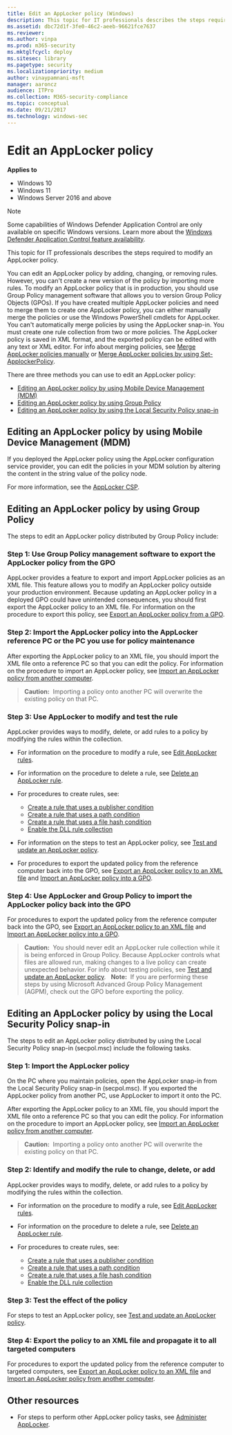 ```yaml
---
title: Edit an AppLocker policy (Windows)
description: This topic for IT professionals describes the steps required to modify an AppLocker policy.
ms.assetid: dbc72d1f-3fe0-46c2-aeeb-96621fce7637
ms.reviewer: 
ms.author: vinpa
ms.prod: m365-security
ms.mktglfcycl: deploy
ms.sitesec: library
ms.pagetype: security
ms.localizationpriority: medium
author: vinaypamnani-msft
manager: aaroncz
audience: ITPro
ms.collection: M365-security-compliance
ms.topic: conceptual
ms.date: 09/21/2017
ms.technology: windows-sec
---
```


# Edit an AppLocker policy

**Applies to**

- Windows 10
- Windows 11
- Windows Server 2016 and above

>[!NOTE]
>Some capabilities of Windows Defender Application Control are only available on specific Windows versions. Learn more about the [Windows Defender Application Control feature availability](/windows/security/threat-protection/windows-defender-application-control/feature-availability).

This topic for IT professionals describes the steps required to modify an AppLocker policy.

You can edit an AppLocker policy by adding, changing, or removing rules. However, you can't create a new version of the policy by importing more rules. To modify an AppLocker policy that is in production, you should use Group Policy management software that allows you to version Group Policy Objects (GPOs). If you have created multiple AppLocker policies and need to merge them to create one AppLocker policy, you can either manually merge the policies or use the Windows PowerShell cmdlets for AppLocker. You can't automatically merge policies by using the AppLocker snap-in. You must create one rule collection from two or more policies. The AppLocker policy is saved in XML format, and the exported policy can be edited with any text or XML editor. For info about merging policies, see [Merge AppLocker policies manually](merge-applocker-policies-manually.md) or [Merge AppLocker policies by using Set-ApplockerPolicy](merge-applocker-policies-by-using-set-applockerpolicy.md).

There are three methods you can use to edit an AppLocker policy:

-   [Editing an AppLocker policy by using Mobile Device Management (MDM)](#bkmk-editapppolinmdm)
-   [Editing an AppLocker policy by using Group Policy](#bkmk-editapppolingpo)
-   [Editing an AppLocker policy by using the Local Security Policy snap-in](#bkmk-editapplolnotingpo)

## <a href="" id="bkmk-editapppolinmdm"></a>Editing an AppLocker policy by using Mobile Device Management (MDM)
If you deployed the AppLocker policy using the AppLocker configuration service provider, you can edit the policies in your MDM solution by altering the content in the string value of the policy node.

For more information, see the [AppLocker CSP](/windows/client-management/mdm/applocker-csp).

## <a href="" id="bkmk-editapppolingpo"></a>Editing an AppLocker policy by using Group Policy

The steps to edit an AppLocker policy distributed by Group Policy include:

### Step 1: Use Group Policy management software to export the AppLocker policy from the GPO

AppLocker provides a feature to export and import AppLocker policies as an XML file. This feature allows you to modify an AppLocker policy outside your production environment. Because updating an AppLocker policy in a deployed GPO could have unintended consequences, you should first export the AppLocker policy to an XML file. For information on the procedure to export this policy, see [Export an AppLocker policy from a GPO](export-an-applocker-policy-from-a-gpo.md).

### Step 2: Import the AppLocker policy into the AppLocker reference PC or the PC you use for policy maintenance

After exporting the AppLocker policy to an XML file, you should import the XML file onto a reference PC so that you can edit the policy. For information on the procedure to import an AppLocker policy, see [Import an AppLocker policy from another computer](import-an-applocker-policy-from-another-computer.md).

>**Caution:**  Importing a policy onto another PC will overwrite the existing policy on that PC.
 
### Step 3: Use AppLocker to modify and test the rule

AppLocker provides ways to modify, delete, or add rules to a policy by modifying the rules within the collection.

-   For information on the procedure to modify a rule, see [Edit AppLocker rules](edit-applocker-rules.md).
-   For information on the procedure to delete a rule, see [Delete an AppLocker rule](delete-an-applocker-rule.md).
-   For procedures to create rules, see:

    -   [Create a rule that uses a publisher condition](create-a-rule-that-uses-a-publisher-condition.md)
    -   [Create a rule that uses a path condition](create-a-rule-that-uses-a-path-condition.md)
    -   [Create a rule that uses a file hash condition](create-a-rule-that-uses-a-file-hash-condition.md)
    -   [Enable the DLL rule collection](enable-the-dll-rule-collection.md)

-   For information on the steps to test an AppLocker policy, see [Test and update an AppLocker policy](test-and-update-an-applocker-policy.md).
-   For procedures to export the updated policy from the reference computer back into the GPO, see [Export an AppLocker policy to an XML file](export-an-applocker-policy-to-an-xml-file.md) and [Import an AppLocker policy into a GPO](import-an-applocker-policy-into-a-gpo.md).

### Step 4: Use AppLocker and Group Policy to import the AppLocker policy back into the GPO

For procedures to export the updated policy from the reference computer back into the GPO, see [Export an AppLocker policy to an XML file](export-an-applocker-policy-to-an-xml-file.md) and [Import an AppLocker policy into a GPO](import-an-applocker-policy-into-a-gpo.md).

>**Caution:**  You should never edit an AppLocker rule collection while it is being enforced in Group Policy. Because AppLocker controls what files are allowed run, making changes to a live policy can create unexpected behavior. For info about testing policies, see [Test and update an AppLocker policy](test-and-update-an-applocker-policy.md).
 
>**Note:**  If you are performing these steps by using Microsoft Advanced Group Policy Management (AGPM), check out the GPO before exporting the policy.
 
## <a href="" id="bkmk-editapplolnotingpo"></a>Editing an AppLocker policy by using the Local Security Policy snap-in

The steps to edit an AppLocker policy distributed by using the Local Security Policy snap-in (secpol.msc) include the following tasks.

### Step 1: Import the AppLocker policy

On the PC where you maintain policies, open the AppLocker snap-in from the Local Security Policy snap-in (secpol.msc). If you exported the AppLocker policy from another PC, use AppLocker to import it onto the PC.

After exporting the AppLocker policy to an XML file, you should import the XML file onto a reference PC so that you can edit the policy. For information on the procedure to import an AppLocker policy, see [Import an AppLocker policy from another computer](import-an-applocker-policy-from-another-computer.md).

>**Caution:**  Importing a policy onto another PC will overwrite the existing policy on that PC.
 
### Step 2: Identify and modify the rule to change, delete, or add

AppLocker provides ways to modify, delete, or add rules to a policy by modifying the rules within the collection.

-   For information on the procedure to modify a rule, see [Edit AppLocker rules](edit-applocker-rules.md).
-   For information on the procedure to delete a rule, see [Delete an AppLocker rule](delete-an-applocker-rule.md).
-   For procedures to create rules, see:

    -   [Create a rule that uses a publisher condition](create-a-rule-that-uses-a-publisher-condition.md)
    -   [Create a rule that uses a path condition](create-a-rule-that-uses-a-path-condition.md)
    -   [Create a rule that uses a file hash condition](create-a-rule-that-uses-a-file-hash-condition.md)
    -   [Enable the DLL rule collection](enable-the-dll-rule-collection.md)

### Step 3: Test the effect of the policy

For steps to test an AppLocker policy, see [Test and update an AppLocker policy](test-and-update-an-applocker-policy.md).

### Step 4: Export the policy to an XML file and propagate it to all targeted computers

For procedures to export the updated policy from the reference computer to targeted computers, see [Export an AppLocker policy to an XML file](export-an-applocker-policy-to-an-xml-file.md) and [Import an AppLocker policy from another computer](import-an-applocker-policy-from-another-computer.md).

## Other resources

-   For steps to perform other AppLocker policy tasks, see [Administer AppLocker](administer-applocker.md).
